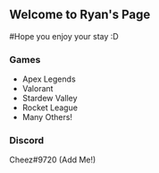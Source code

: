## Welcome to Ryan's Page

#Hope you enjoy your stay :D

### Games

 - Apex Legends
 - Valorant
 - Stardew Valley
 - Rocket League
 - Many Others!

### Discord

Cheez#9720 (Add Me!)

